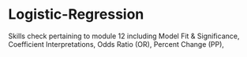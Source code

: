# Logistic-Regression
Skills check pertaining to module 12 including Model Fit &amp; Significance, Coefficient Interpretations, Odds Ratio (OR),  Percent Change (PP), 
